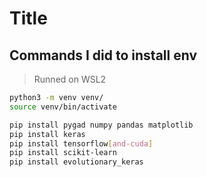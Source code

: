 # Title

## Commands I did to install env

> Runned on WSL2
```bash
python3 -m venv venv/
source venv/bin/activate

pip install pygad numpy pandas matplotlib
pip install keras
pip install tensorflow[and-cuda]
pip install scikit-learn
pip install evolutionary_keras
```